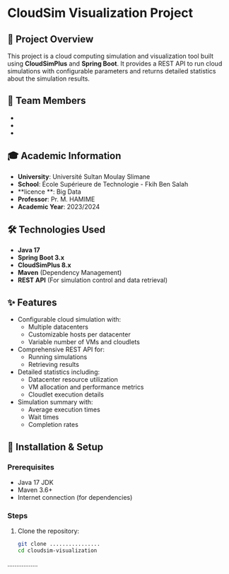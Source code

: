 # CloudSim Visualization Project

## 📝 Project Overview
This project is a cloud computing simulation and visualization tool built using **CloudSimPlus** and **Spring Boot**. It provides a REST API to run cloud simulations with configurable parameters and returns detailed statistics about the simulation results.

## 👥 Team Members
- 
- 
- 

## 🎓 Academic Information
- **University**: Université Sultan Moulay Slimane
- **School**: École Supérieure de Technologie - Fkih Ben Salah
- **licence **: Big Data
- **Professor**: Pr. M. HAMIME
- **Academic Year**: 2023/2024

## 🛠️ Technologies Used
- **Java 17**
- **Spring Boot 3.x**
- **CloudSimPlus 8.x**
- **Maven** (Dependency Management)
- **REST API** (For simulation control and data retrieval)

## ✨ Features
- Configurable cloud simulation with:
  - Multiple datacenters
  - Customizable hosts per datacenter
  - Variable number of VMs and cloudlets
- Comprehensive REST API for:
  - Running simulations
  - Retrieving results
- Detailed statistics including:
  - Datacenter resource utilization
  - VM allocation and performance metrics
  - Cloudlet execution details
- Simulation summary with:
  - Average execution times
  - Wait times
  - Completion rates

## 🚀 Installation & Setup

### Prerequisites
- Java 17 JDK
- Maven 3.6+
- Internet connection (for dependencies)

### Steps
1. Clone the repository:
   ```bash
   git clone ................
   cd cloudsim-visualization

.................
